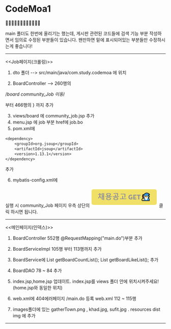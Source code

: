 # CodeMoa1
👨‍💻👨‍💻👨‍💻👨‍💻👨‍💻👨‍💻

main 폴더도 한번에 올리기는 했는데, 게시판 관련된 코드들에 검색 기능 부분 작성하면서 임의로 수정된 부분들이 있습니다.
왠만하면 밑에 표시되어있는 부분들만 수정하시는게 좋습니다!


--------------------------------------------------------------------
<<Job페이지(크롤링)>>

1. dto 폴더 --> src/main/java/com.study.codemoa 에 위치

2. BoardController --> 260행의 

/*board community_Job 이동*/
  
  부터 466행의 } 까지 추가
  
3. views/board 에 community_job.jsp 추가
4. menu.jsp 에 job 부분 href에 job.bo 
5. pom.xml에 
<!-- 크롤링__https://mvnrepository.com/artifact/org.jsoup/jsoup -->
	<dependency>
		<groupId>org.jsoup</groupId>
		<artifactId>jsoup</artifactId>
		<version>1.13.1</version>
	</dependency>
  추가
  
6. mybatis-config.xml에
<typeAlias type="com.study.codemoa.dto.BoardDTO" alias="boardDTO" /> 

실행 시 community_Job 페이지 우측 상단의
![잡마법사](./images/jobWizard.png) 클릭 하시면 됩니다.

--------------------------------------------------------------------
<<메인페이지(인덱스)>>

1. BoardController 552행 @RequestMapping("main.do")부분 추가
2. BoardServiceImpl 105행 부터 113행까지 추가
3. BoardService에 List<BoardDTO> getBoardCountList(); List<BoardDTO> getBoardLikeList(); 추가
4. BoardDAO 78 ~ 84 추가
5. index.jsp,home.jsp 업데이트. index.jsp를 views 폴더 안에 위치시켜주세요! (home.jsp와 동일한 위치) 
6. web.xml에 404에러페이지 /main.do 등록
	web.xml 112 ~ 115행
	
7. images폴더에 있는 gatherTown.png , khad.jpg, sufit.jpg . resources dist img 에 추가

--------------------------------------------------------------------


